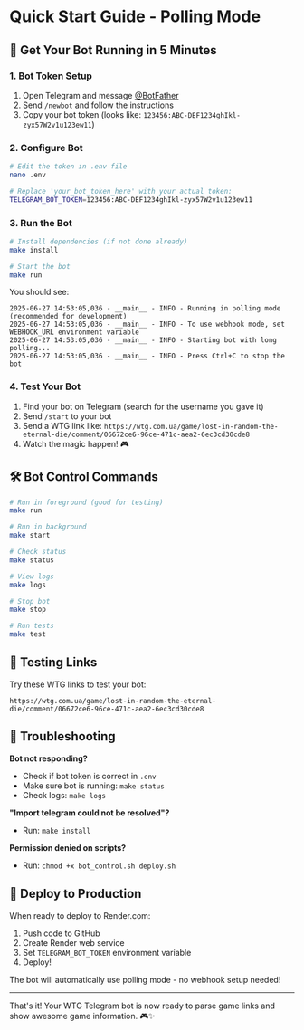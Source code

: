 # Quick Start Guide - Polling Mode

## 🚀 Get Your Bot Running in 5 Minutes

### 1. Bot Token Setup
1. Open Telegram and message [@BotFather](https://t.me/botfather)
2. Send `/newbot` and follow the instructions
3. Copy your bot token (looks like: `123456:ABC-DEF1234ghIkl-zyx57W2v1u123ew11`)

### 2. Configure Bot
```bash
# Edit the token in .env file
nano .env

# Replace 'your_bot_token_here' with your actual token:
TELEGRAM_BOT_TOKEN=123456:ABC-DEF1234ghIkl-zyx57W2v1u123ew11
```

### 3. Run the Bot
```bash
# Install dependencies (if not done already)
make install

# Start the bot
make run
```

You should see:
```
2025-06-27 14:53:05,036 - __main__ - INFO - Running in polling mode (recommended for development)
2025-06-27 14:53:05,036 - __main__ - INFO - To use webhook mode, set WEBHOOK_URL environment variable
2025-06-27 14:53:05,036 - __main__ - INFO - Starting bot with long polling...
2025-06-27 14:53:05,036 - __main__ - INFO - Press Ctrl+C to stop the bot
```

### 4. Test Your Bot
1. Find your bot on Telegram (search for the username you gave it)
2. Send `/start` to your bot
3. Send a WTG link like: `https://wtg.com.ua/game/lost-in-random-the-eternal-die/comment/06672ce6-96ce-471c-aea2-6ec3cd30cde8`
4. Watch the magic happen! 🎮

## 🛠️ Bot Control Commands

```bash
# Run in foreground (good for testing)
make run

# Run in background
make start

# Check status
make status

# View logs
make logs

# Stop bot
make stop

# Run tests
make test
```

## 📱 Testing Links

Try these WTG links to test your bot:

```
https://wtg.com.ua/game/lost-in-random-the-eternal-die/comment/06672ce6-96ce-471c-aea2-6ec3cd30cde8
```

## 🔧 Troubleshooting

**Bot not responding?**
- Check if bot token is correct in `.env`
- Make sure bot is running: `make status`
- Check logs: `make logs`

**"Import telegram could not be resolved"?**
- Run: `make install`

**Permission denied on scripts?**
- Run: `chmod +x bot_control.sh deploy.sh`

## 🚀 Deploy to Production

When ready to deploy to Render.com:
1. Push code to GitHub
2. Create Render web service
3. Set `TELEGRAM_BOT_TOKEN` environment variable
4. Deploy!

The bot will automatically use polling mode - no webhook setup needed!

---

That's it! Your WTG Telegram bot is now ready to parse game links and show awesome game information. 🎮✨

